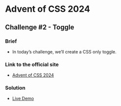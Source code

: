 # Advent of CSS 2024 
  
## Challenge #2 - Toggle

### Brief
- In today’s challenge, we’ll create a CSS only toggle.

### Link to the official site
- [Advent of CSS 2024](https://store.selfteach.me/advent-of-css-2024)

### Solution
- [Live Demo](https://ivobul.github.io/css-only-toggle/)
